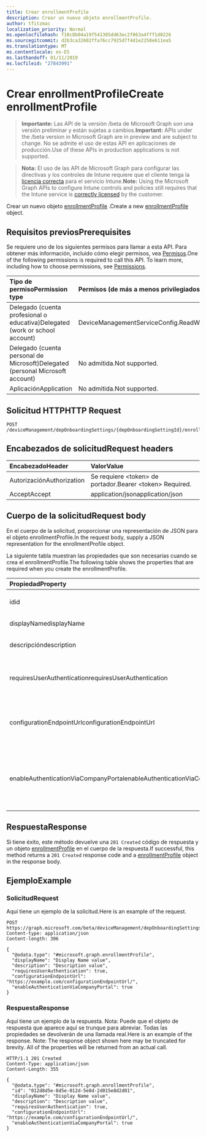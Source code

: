 ```yaml
---
title: Crear enrollmentProfile
description: Crear un nuevo objeto enrollmentProfile.
author: tfitzmac
localization_priority: Normal
ms.openlocfilehash: f10c8b04a19f541305dd63ec2f063a4fff1d8226
ms.sourcegitcommit: d2b3ca32602ffa76cc7925d7f4d1e2258e611ea5
ms.translationtype: MT
ms.contentlocale: es-ES
ms.lasthandoff: 01/11/2019
ms.locfileid: "27843991"
---
```

# <a name="create-enrollmentprofile"></a><span data-ttu-id="42376-103">Crear enrollmentProfile</span><span class="sxs-lookup"><span data-stu-id="42376-103">Create enrollmentProfile</span></span>

> <span data-ttu-id="42376-104">**Importante:** Las API de la versión /beta de Microsoft Graph son una versión preliminar y están sujetas a cambios.</span><span class="sxs-lookup"><span data-stu-id="42376-104">**Important:** APIs under the /beta version in Microsoft Graph are in preview and are subject to change.</span></span> <span data-ttu-id="42376-105">No se admite el uso de estas API en aplicaciones de producción.</span><span class="sxs-lookup"><span data-stu-id="42376-105">Use of these APIs in production applications is not supported.</span></span>

> <span data-ttu-id="42376-106">**Nota:** El uso de las API de Microsoft Graph para configurar las directivas y los controles de Intune requiere que el cliente tenga la [licencia correcta](https://go.microsoft.com/fwlink/?linkid=839381) para el servicio Intune.</span><span class="sxs-lookup"><span data-stu-id="42376-106">**Note:** Using the Microsoft Graph APIs to configure Intune controls and policies still requires that the Intune service is [correctly licensed](https://go.microsoft.com/fwlink/?linkid=839381) by the customer.</span></span>

<span data-ttu-id="42376-107">Crear un nuevo objeto [enrollmentProfile](../resources/intune-enrollment-enrollmentprofile.md) .</span><span class="sxs-lookup"><span data-stu-id="42376-107">Create a new [enrollmentProfile](../resources/intune-enrollment-enrollmentprofile.md) object.</span></span>
## <a name="prerequisites"></a><span data-ttu-id="42376-108">Requisitos previos</span><span class="sxs-lookup"><span data-stu-id="42376-108">Prerequisites</span></span>
<span data-ttu-id="42376-p102">Se requiere uno de los siguientes permisos para llamar a esta API. Para obtener más información, incluido cómo elegir permisos, vea [Permisos](/graph/permissions-reference).</span><span class="sxs-lookup"><span data-stu-id="42376-p102">One of the following permissions is required to call this API. To learn more, including how to choose permissions, see [Permissions](/graph/permissions-reference).</span></span>

|<span data-ttu-id="42376-111">Tipo de permiso</span><span class="sxs-lookup"><span data-stu-id="42376-111">Permission type</span></span>|<span data-ttu-id="42376-112">Permisos (de más a menos privilegiados)</span><span class="sxs-lookup"><span data-stu-id="42376-112">Permissions (from most to least privileged)</span></span>|
|:---|:---|
|<span data-ttu-id="42376-113">Delegado (cuenta profesional o educativa)</span><span class="sxs-lookup"><span data-stu-id="42376-113">Delegated (work or school account)</span></span>|<span data-ttu-id="42376-114">DeviceManagementServiceConfig.ReadWrite.All</span><span class="sxs-lookup"><span data-stu-id="42376-114">DeviceManagementServiceConfig.ReadWrite.All</span></span>|
|<span data-ttu-id="42376-115">Delegado (cuenta personal de Microsoft)</span><span class="sxs-lookup"><span data-stu-id="42376-115">Delegated (personal Microsoft account)</span></span>|<span data-ttu-id="42376-116">No admitida.</span><span class="sxs-lookup"><span data-stu-id="42376-116">Not supported.</span></span>|
|<span data-ttu-id="42376-117">Aplicación</span><span class="sxs-lookup"><span data-stu-id="42376-117">Application</span></span>|<span data-ttu-id="42376-118">No admitida.</span><span class="sxs-lookup"><span data-stu-id="42376-118">Not supported.</span></span>|

## <a name="http-request"></a><span data-ttu-id="42376-119">Solicitud HTTP</span><span class="sxs-lookup"><span data-stu-id="42376-119">HTTP Request</span></span>
<!-- {
  "blockType": "ignored"
}
-->
``` http
POST /deviceManagement/depOnboardingSettings/{depOnboardingSettingId}/enrollmentProfiles
```

## <a name="request-headers"></a><span data-ttu-id="42376-120">Encabezados de solicitud</span><span class="sxs-lookup"><span data-stu-id="42376-120">Request headers</span></span>
|<span data-ttu-id="42376-121">Encabezado</span><span class="sxs-lookup"><span data-stu-id="42376-121">Header</span></span>|<span data-ttu-id="42376-122">Valor</span><span class="sxs-lookup"><span data-stu-id="42376-122">Value</span></span>|
|:---|:---|
|<span data-ttu-id="42376-123">Autorización</span><span class="sxs-lookup"><span data-stu-id="42376-123">Authorization</span></span>|<span data-ttu-id="42376-124">Se requiere &lt;token&gt; de portador.</span><span class="sxs-lookup"><span data-stu-id="42376-124">Bearer &lt;token&gt; Required.</span></span>|
|<span data-ttu-id="42376-125">Accept</span><span class="sxs-lookup"><span data-stu-id="42376-125">Accept</span></span>|<span data-ttu-id="42376-126">application/json</span><span class="sxs-lookup"><span data-stu-id="42376-126">application/json</span></span>|

## <a name="request-body"></a><span data-ttu-id="42376-127">Cuerpo de la solicitud</span><span class="sxs-lookup"><span data-stu-id="42376-127">Request body</span></span>
<span data-ttu-id="42376-128">En el cuerpo de la solicitud, proporcionar una representación de JSON para el objeto enrollmentProfile.</span><span class="sxs-lookup"><span data-stu-id="42376-128">In the request body, supply a JSON representation for the enrollmentProfile object.</span></span>

<span data-ttu-id="42376-129">La siguiente tabla muestran las propiedades que son necesarias cuando se crea el enrollmentProfile.</span><span class="sxs-lookup"><span data-stu-id="42376-129">The following table shows the properties that are required when you create the enrollmentProfile.</span></span>

|<span data-ttu-id="42376-130">Propiedad</span><span class="sxs-lookup"><span data-stu-id="42376-130">Property</span></span>|<span data-ttu-id="42376-131">Tipo</span><span class="sxs-lookup"><span data-stu-id="42376-131">Type</span></span>|<span data-ttu-id="42376-132">Descripción</span><span class="sxs-lookup"><span data-stu-id="42376-132">Description</span></span>|
|:---|:---|:---|
|<span data-ttu-id="42376-133">id</span><span class="sxs-lookup"><span data-stu-id="42376-133">id</span></span>|<span data-ttu-id="42376-134">Cadena</span><span class="sxs-lookup"><span data-stu-id="42376-134">String</span></span>|<span data-ttu-id="42376-135">El GUID para el objeto</span><span class="sxs-lookup"><span data-stu-id="42376-135">The GUID for the object</span></span>|
|<span data-ttu-id="42376-136">displayName</span><span class="sxs-lookup"><span data-stu-id="42376-136">displayName</span></span>|<span data-ttu-id="42376-137">Cadena</span><span class="sxs-lookup"><span data-stu-id="42376-137">String</span></span>|<span data-ttu-id="42376-138">Nombre del perfil</span><span class="sxs-lookup"><span data-stu-id="42376-138">Name of the profile</span></span>|
|<span data-ttu-id="42376-139">descripción</span><span class="sxs-lookup"><span data-stu-id="42376-139">description</span></span>|<span data-ttu-id="42376-140">Cadena</span><span class="sxs-lookup"><span data-stu-id="42376-140">String</span></span>|<span data-ttu-id="42376-141">Descripción del perfil</span><span class="sxs-lookup"><span data-stu-id="42376-141">Description of the profile</span></span>|
|<span data-ttu-id="42376-142">requiresUserAuthentication</span><span class="sxs-lookup"><span data-stu-id="42376-142">requiresUserAuthentication</span></span>|<span data-ttu-id="42376-143">Booleano</span><span class="sxs-lookup"><span data-stu-id="42376-143">Boolean</span></span>|<span data-ttu-id="42376-144">Indica si el perfil requiere autenticación de usuario</span><span class="sxs-lookup"><span data-stu-id="42376-144">Indicates if the profile requires user authentication</span></span>|
|<span data-ttu-id="42376-145">configurationEndpointUrl</span><span class="sxs-lookup"><span data-stu-id="42376-145">configurationEndpointUrl</span></span>|<span data-ttu-id="42376-146">Cadena</span><span class="sxs-lookup"><span data-stu-id="42376-146">String</span></span>|<span data-ttu-id="42376-147">Dirección url de extremo de configuración que se usará para inscripción</span><span class="sxs-lookup"><span data-stu-id="42376-147">Configuration endpoint url to use for Enrollment</span></span>|
|<span data-ttu-id="42376-148">enableAuthenticationViaCompanyPortal</span><span class="sxs-lookup"><span data-stu-id="42376-148">enableAuthenticationViaCompanyPortal</span></span>|<span data-ttu-id="42376-149">Booleano</span><span class="sxs-lookup"><span data-stu-id="42376-149">Boolean</span></span>|<span data-ttu-id="42376-150">Indica para autenticarse con Apple Asistente para la instalación en lugar de Portal de empresa.</span><span class="sxs-lookup"><span data-stu-id="42376-150">Indicates to authenticate with Apple Setup Assistant instead of Company Portal.</span></span>|



## <a name="response"></a><span data-ttu-id="42376-151">Respuesta</span><span class="sxs-lookup"><span data-stu-id="42376-151">Response</span></span>
<span data-ttu-id="42376-152">Si tiene éxito, este método devuelve una `201 Created` código de respuesta y un objeto [enrollmentProfile](../resources/intune-enrollment-enrollmentprofile.md) en el cuerpo de la respuesta.</span><span class="sxs-lookup"><span data-stu-id="42376-152">If successful, this method returns a `201 Created` response code and a [enrollmentProfile](../resources/intune-enrollment-enrollmentprofile.md) object in the response body.</span></span>

## <a name="example"></a><span data-ttu-id="42376-153">Ejemplo</span><span class="sxs-lookup"><span data-stu-id="42376-153">Example</span></span>
### <a name="request"></a><span data-ttu-id="42376-154">Solicitud</span><span class="sxs-lookup"><span data-stu-id="42376-154">Request</span></span>
<span data-ttu-id="42376-155">Aquí tiene un ejemplo de la solicitud.</span><span class="sxs-lookup"><span data-stu-id="42376-155">Here is an example of the request.</span></span>
``` http
POST https://graph.microsoft.com/beta/deviceManagement/depOnboardingSettings/{depOnboardingSettingId}/enrollmentProfiles
Content-type: application/json
Content-length: 306

{
  "@odata.type": "#microsoft.graph.enrollmentProfile",
  "displayName": "Display Name value",
  "description": "Description value",
  "requiresUserAuthentication": true,
  "configurationEndpointUrl": "https://example.com/configurationEndpointUrl/",
  "enableAuthenticationViaCompanyPortal": true
}
```

### <a name="response"></a><span data-ttu-id="42376-156">Respuesta</span><span class="sxs-lookup"><span data-stu-id="42376-156">Response</span></span>
<span data-ttu-id="42376-p103">Aquí tiene un ejemplo de la respuesta. Nota: Puede que el objeto de respuesta que aparece aquí se trunque para abreviar. Todas las propiedades se devolverán de una llamada real.</span><span class="sxs-lookup"><span data-stu-id="42376-p103">Here is an example of the response. Note: The response object shown here may be truncated for brevity. All of the properties will be returned from an actual call.</span></span>
``` http
HTTP/1.1 201 Created
Content-Type: application/json
Content-Length: 355

{
  "@odata.type": "#microsoft.graph.enrollmentProfile",
  "id": "012d8d5e-8d5e-012d-5e8d-2d015e8d2d01",
  "displayName": "Display Name value",
  "description": "Description value",
  "requiresUserAuthentication": true,
  "configurationEndpointUrl": "https://example.com/configurationEndpointUrl/",
  "enableAuthenticationViaCompanyPortal": true
}
```





